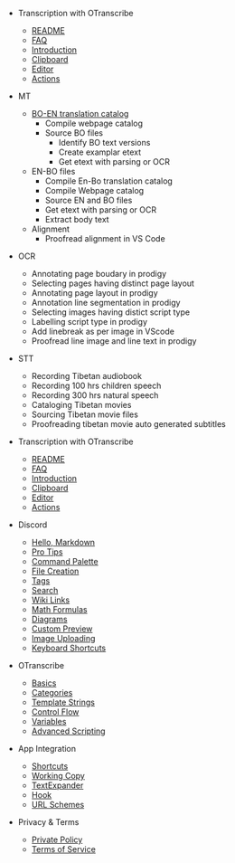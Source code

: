 
- Transcription with OTranscribe
  - [README](README.md)
  - [FAQ](faq.md)
  - [Introduction](intro.md)
  - [Clipboard](quick-start/clipboard.md)
  - [Editor](quick-start/editor.md)
  - [Actions](quick-start/actions.md)





- MT
  - [BO-EN translation catalog](https://monlamai.github.io/Wiki/docs/mt/boen-catalog.md)
    - Compile webpage catalog
    - Source BO files
      - Identify BO text versions
      - Create examplar etext
      - Get etext with parsing or OCR
  - EN-BO files
    - Compile En-Bo translation catalog
    - Compile Webpage catalog
    - Source EN and BO files
    - Get etext with parsing or OCR
    - Extract body text
  - Alignment
    - Proofread alignment in VS Code

- OCR
  - Annotating page boudary in prodigy
  - Selecting pages having distinct page layout
  - Annotating page layout in prodigy
  - Annotation line segmentation in prodigy
  - Selecting images having distict script type
  - Labelling script type in prodigy
  - Add linebreak as per image in VScode
  - Proofread line image and line text in prodigy

- STT
  - Recording Tibetan audiobook
  - Recording 100 hrs children speech
  - Recording 300 hrs natural speech
  - Cataloging Tibetan movies
  - Sourcing Tibetan movie files
  - Proofreading tibetan movie auto generated subtitles


- Transcription with OTranscribe
  - [README](README.md)
  - [FAQ](faq.md)
  - [Introduction](intro.md)
  - [Clipboard](quick-start/clipboard.md)
  - [Editor](quick-start/editor.md)
  - [Actions](quick-start/actions.md)
- Discord
  - [Hello, Markdown](editor/hello-markdown.md)
  - [Pro Tips](editor/pro-tips.md)
  - [Command Palette](editor/command-palette.md)
  - [File Creation](editor/file-creation.md)
  - [Tags](editor/tags.md)
  - [Search](editor/search.md)
  - [Wiki Links](editor/wiki-links.md)
  - [Math Formulas](editor/math.md)
  - [Diagrams](editor/diagrams.md)
  - [Custom Preview](editor/custom-preview.md)
  - [Image Uploading](editor/image-uploading.md)
  - [Keyboard Shortcuts](editor/cheatsheet.md)
- OTranscribe
  - [Basics](actions/basics.md)
  - [Categories](actions/categories.md)
  - [Template Strings](actions/template-strings.md)
  - [Control Flow](actions/control-flow.md)
  - [Variables](actions/variables.md)
  - [Advanced Scripting](actions/scripting.md)
- App Integration
  - [Shortcuts](integration/shortcuts.md)
  - [Working Copy](integration/working-copy.md)
  - [TextExpander](integration/text-expander.md)
  - [Hook](integration/hook.md)
  - [URL Schemes](integration/url-schemes.md)
- Privacy & Terms
  - [Private Policy](privacy.md)
  - [Terms of Service](terms.md)
